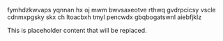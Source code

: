 fymhdzkwvaps yqnnan hx oj mwm bwvsaxeotve rthwq gvdrpcicsy vscle cdnmxpgsky skx ch ltoacbxh tmyl pencwdx gbqbogatswnl aiebfjklz

<!--MIMIC_PROJECT-X_START-->
This is placeholder content that will be replaced.
<!--MIMIC_PROJECT-X_END-->